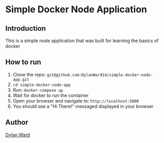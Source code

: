 # Simple Docker Node Application

## Introduction

This is a simple node application that was built for learning the basics of docker

## How to run

1. Clone the repo: `git@github.com:DylanWard14/simple-docker-node-app.git`
2. `cd simple-docker-node-app`
3. Run: `docker-compose up`
4. Wait for docker to run the container
5. Open your browser and navigate to: `http://localhost:5000`
6. You should see a "Hi There!" messaged displayed in your browser

## Author

[Dylan Ward](http://dylan-ward.com)
